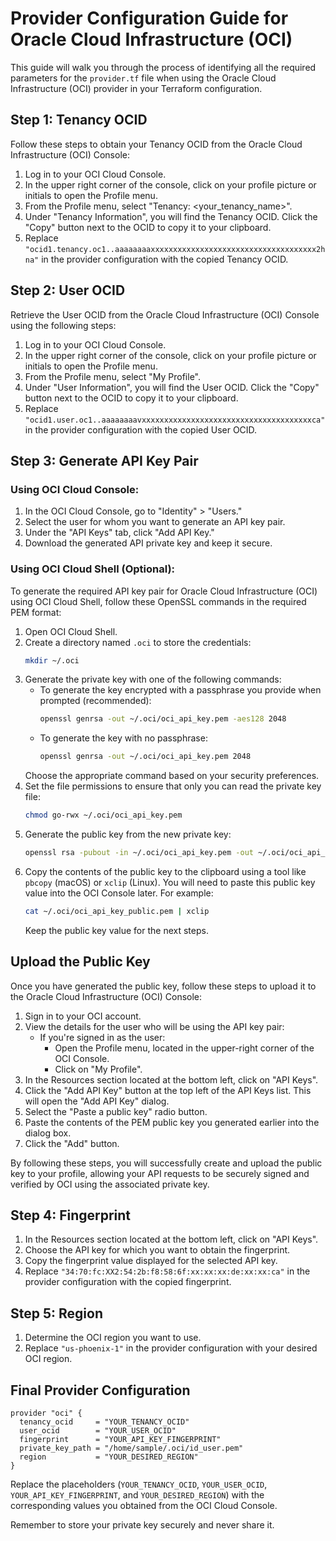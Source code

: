 # Provider Configuration Guide for Oracle Cloud Infrastructure (OCI)

This guide will walk you through the process of identifying all the required parameters for the `provider.tf` file when using the Oracle Cloud Infrastructure (OCI) provider in your Terraform configuration.

## Step 1: Tenancy OCID

Follow these steps to obtain your Tenancy OCID from the Oracle Cloud Infrastructure (OCI) Console:

1. Log in to your OCI Cloud Console.
2. In the upper right corner of the console, click on your profile picture or initials to open the Profile menu.
3. From the Profile menu, select "Tenancy: \<your_tenancy_name\>".
4. Under "Tenancy Information", you will find the Tenancy OCID. Click the "Copy" button next to the OCID to copy it to your clipboard.
5. Replace `"ocid1.tenancy.oc1..aaaaaaaaxxxxxxxxxxxxxxxxxxxxxxxxxxxxxxxxxxxxx2hna"` in the provider configuration with the copied Tenancy OCID.

## Step 2: User OCID

Retrieve the User OCID from the Oracle Cloud Infrastructure (OCI) Console using the following steps:

1. Log in to your OCI Cloud Console.
2. In the upper right corner of the console, click on your profile picture or initials to open the Profile menu.
3. From the Profile menu, select "My Profile".
4. Under "User Information", you will find the User OCID. Click the "Copy" button next to the OCID to copy it to your clipboard.
5. Replace `"ocid1.user.oc1..aaaaaaaavxxxxxxxxxxxxxxxxxxxxxxxxxxxxxxxxxxxxxxca"` in the provider configuration with the copied User OCID.

## Step 3: Generate API Key Pair

### Using OCI Cloud Console:

1. In the OCI Cloud Console, go to "Identity" > "Users."
2. Select the user for whom you want to generate an API key pair.
3. Under the "API Keys" tab, click "Add API Key."
4. Download the generated API private key and keep it secure.

### Using OCI Cloud Shell (Optional):

To generate the required API key pair for Oracle Cloud Infrastructure (OCI) using OCI Cloud Shell, follow these OpenSSL commands in the required PEM format:

1. Open OCI Cloud Shell.
2. Create a directory named `.oci` to store the credentials:
   ```bash
   mkdir ~/.oci
   ```
3. Generate the private key with one of the following commands:
   - To generate the key encrypted with a passphrase you provide when prompted (recommended):
     ```bash
     openssl genrsa -out ~/.oci/oci_api_key.pem -aes128 2048
     ```
   - To generate the key with no passphrase:
     ```bash
     openssl genrsa -out ~/.oci/oci_api_key.pem 2048
     ```
   Choose the appropriate command based on your security preferences.
4. Set the file permissions to ensure that only you can read the private key file:
   ```bash
   chmod go-rwx ~/.oci/oci_api_key.pem
   ```
5. Generate the public key from the new private key:
   ```bash
   openssl rsa -pubout -in ~/.oci/oci_api_key.pem -out ~/.oci/oci_api_key_public.pem
   ```
6. Copy the contents of the public key to the clipboard using a tool like `pbcopy` (macOS) or `xclip` (Linux). You will need to paste this public key value into the OCI Console later. For example:
   ```bash
   cat ~/.oci/oci_api_key_public.pem | xclip
   ```
   Keep the public key value for the next steps.

## Upload the Public Key

Once you have generated the public key, follow these steps to upload it to the Oracle Cloud Infrastructure (OCI) Console:

1. Sign in to your OCI account.
2. View the details for the user who will be using the API key pair:
   - If you're signed in as the user:
     - Open the Profile menu, located in the upper-right corner of the OCI Console.
     - Click on "My Profile".
3. In the Resources section located at the bottom left, click on "API Keys".
4. Click the "Add API Key" button at the top left of the API Keys list. This will open the "Add API Key" dialog.
5. Select the "Paste a public key" radio button.
6. Paste the contents of the PEM public key you generated earlier into the dialog box.
7. Click the "Add" button.

By following these steps, you will successfully create and upload the public key to your profile, allowing your API requests to be securely signed and verified by OCI using the associated private key.

## Step 4: Fingerprint

1. In the Resources section located at the bottom left, click on "API Keys".
2. Choose the API key for which you want to obtain the fingerprint.
3. Copy the fingerprint value displayed for the selected API key.
4. Replace `"34:70:fc:XX2:54:2b:f8:58:6f:xx:xx:xx:de:xx:xx:ca"` in the provider configuration with the copied fingerprint.

## Step 5: Region

1. Determine the OCI region you want to use.
2. Replace `"us-phoenix-1"` in the provider configuration with your desired OCI region.

## Final Provider Configuration

```hcl
provider "oci" {
  tenancy_ocid     = "YOUR_TENANCY_OCID"
  user_ocid        = "YOUR_USER_OCID"
  fingerprint      = "YOUR_API_KEY_FINGERPRINT"
  private_key_path = "/home/sample/.oci/id_user.pem"
  region           = "YOUR_DESIRED_REGION"
}
```

Replace the placeholders (`YOUR_TENANCY_OCID`, `YOUR_USER_OCID`, `YOUR_API_KEY_FINGERPRINT`, and `YOUR_DESIRED_REGION`) with the corresponding values you obtained from the OCI Cloud Console.

Remember to store your private key securely and never share it.
